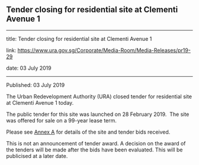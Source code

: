 ## Tender closing for residential site at Clementi Avenue 1

---

title: Tender closing for residential site at Clementi Avenue 1

link: https://www.ura.gov.sg/Corporate/Media-Room/Media-Releases/pr19-29

date: 03 July 2019

---

Published: 03 July 2019

The Urban Redevelopment Authority (URA) closed tender for residential site at Clementi Avenue 1 today.

The public tender for this site was launched on 28 February 2019.  The site was offered for sale on a 99-year lease term.

Please see [Annex A](https://www.ura.gov.sg/-/media/Corporate/Media-Room/2019/Jul/pr19-29a.pdf) for details of the site and tender bids received.

This is not an announcement of tender award. A decision on the award of the tenders will be made after the bids have been evaluated. This will be publicised at a later date.
